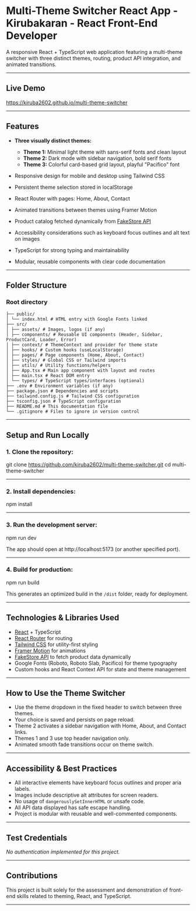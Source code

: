 # Multi-Theme Switcher React App - Kirubakaran - React Front-End Developer

A responsive React + TypeScript web application featuring a multi-theme switcher with three distinct themes, routing, product API integration, and animated transitions.

---

## Live Demo

https://kiruba2602.github.io/multi-theme-switcher

---

## Features

- **Three visually distinct themes:**

  - **Theme 1:** Minimal light theme with sans-serif fonts and clean layout
  - **Theme 2:** Dark mode with sidebar navigation, bold serif fonts
  - **Theme 3:** Colorful card-based grid layout, playful "Pacifico" font

- Responsive design for mobile and desktop using Tailwind CSS
- Persistent theme selection stored in localStorage
- React Router with pages: Home, About, Contact
- Animated transitions between themes using Framer Motion
- Product catalog fetched dynamically from [FakeStore API](https://fakestoreapi.com/products)
- Accessibility considerations such as keyboard focus outlines and alt text on images
- TypeScript for strong typing and maintainability
- Modular, reusable components with clear code documentation

---

## Folder Structure

### Root directory
```
├── public/
│ └── index.html # HTML entry with Google Fonts linked
├── src/
│ ├── assets/ # Images, logos (if any)
│ ├── components/ # Reusable UI components (Header, Sidebar, ProductCard, Loader, Error)
│ ├── context/ # ThemeContext and provider for theme state
│ ├── hooks/ # Custom hooks (useLocalStorage)
│ ├── pages/ # Page components (Home, About, Contact)
│ ├── styles/ # Global CSS or Tailwind imports
│ ├── utils/ # Utility functions/helpers
│ ├── App.tsx # Main app component with layout and routes
│ ├── main.tsx # React DOM entry
│ └── types/ # TypeScript types/interfaces (optional)
├── .env # Environment variables (if any)
├── package.json # Dependencies and scripts
├── tailwind.config.js # Tailwind CSS configuration
├── tsconfig.json # TypeScript configuration
├── README.md # This documentation file
└── .gitignore # Files to ignore in version control
```

---

## Setup and Run Locally

### 1. Clone the repository:

git clone https://github.com/kiruba2602/multi-theme-switcher.git
cd multi-theme-switcher

---

### 2. Install dependencies:

npm install

---

### 3. Run the development server:

npm run dev

The app should open at http://localhost:5173 (or another specified port).

---

### 4. Build for production:

npm run build

This generates an optimized build in the `/dist` folder, ready for deployment.

---

## Technologies & Libraries Used

- [React](https://reactjs.org/) + TypeScript
- [React Router](https://reactrouter.com/) for routing
- [Tailwind CSS](https://tailwindcss.com/) for utility-first styling
- [Framer Motion](https://www.framer.com/motion/) for animations
- [FakeStore API](https://fakestoreapi.com/) to fetch product data dynamically
- Google Fonts (Roboto, Roboto Slab, Pacifico) for theme typography
- Custom hooks and React Context API for state and theme management

---

## How to Use the Theme Switcher

- Use the theme dropdown in the fixed header to switch between three themes.
- Your choice is saved and persists on page reload.
- Theme 2 activates a sidebar navigation with Home, About, and Contact links.
- Themes 1 and 3 use top header navigation only.
- Animated smooth fade transitions occur on theme switch.

---

## Accessibility & Best Practices

- All interactive elements have keyboard focus outlines and proper aria labels.
- Images include descriptive alt attributes for screen readers.
- No usage of `dangerouslySetInnerHTML` or unsafe code.
- All API data displayed has safe escape handling.
- Project is modular with reusable and well-commented components.

---

## Test Credentials

_No authentication implemented for this project._

---

## Contributions

This project is built solely for the assessment and demonstration of front-end skills related to theming, React, and TypeScript.

---
